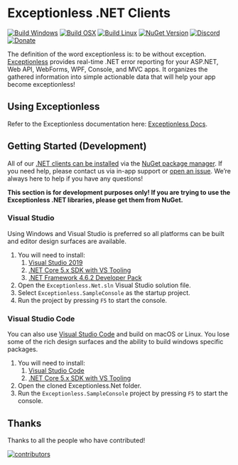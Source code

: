 # Exceptionless .NET Clients

[![Build Windows](https://github.com/exceptionless/Exceptionless.Net/workflows/Build%20Windows/badge.svg?branch=master)](https://github.com/Exceptionless/Exceptionless.Net/actions)
[![Build OSX](https://github.com/exceptionless/Exceptionless.Net/workflows/Build%20OSX/badge.svg)](https://github.com/Exceptionless/Exceptionless.Net/actions)
[![Build Linux](https://github.com/exceptionless/Exceptionless.Net/workflows/Build%20Linux/badge.svg)](https://github.com/Exceptionless/Exceptionless.Net/actions)
[![NuGet Version](http://img.shields.io/nuget/v/Exceptionless.svg?style=flat)](https://www.nuget.org/packages/Exceptionless/)
[![Discord](https://img.shields.io/discord/715744504891703319)](https://discord.gg/6HxgFCx)
[![Donate](https://img.shields.io/badge/donorbox-donate-blue.svg)](https://donorbox.org/exceptionless?recurring=true)

The definition of the word exceptionless is: to be without exception. [Exceptionless](https://exceptionless.com/) provides real-time .NET error reporting for your ASP.NET, Web API, WebForms, WPF, Console, and MVC apps. It organizes the gathered information into simple actionable data that will help your app become exceptionless!

## Using Exceptionless

Refer to the Exceptionless documentation here: [Exceptionless Docs](https://exceptionless.com/docs/).

## Getting Started (Development)

All of our [.NET clients can be installed](https://www.nuget.org/profiles/exceptionless?showAllPackages=True) via the [NuGet package manager](https://docs.nuget.org/consume/Package-Manager-Dialog).
If you need help, please contact us via in-app support or
[open an issue](https://github.com/exceptionless/Exceptionless.Net/issues/new).
We’re always here to help if you have any questions!

**This section is for development purposes only! If you are trying to use the
Exceptionless .NET libraries, please get them from NuGet.**

### Visual Studio

Using Windows and Visual Studio is preferred so all platforms can be built and
editor design surfaces are available.

1. You will need to install:
   1. [Visual Studio 2019](https://visualstudio.microsoft.com/vs/community/)
   2. [.NET Core 5.x SDK with VS Tooling](https://dotnet.microsoft.com/download)
   3. [.NET Framework 4.6.2 Developer Pack](https://dotnet.microsoft.com/download/dotnet-framework/net462)
2. Open the `Exceptionless.Net.sln` Visual Studio solution file.
3. Select `Exceptionless.SampleConsole` as the startup project.
4. Run the project by pressing `F5` to start the console.

### Visual Studio Code

You can also use [Visual Studio Code](https://code.visualstudio.com) and build
on macOS or Linux. You lose some of the rich design surfaces and the ability to
build windows specific packages.

1. You will need to install:
   1. [Visual Studio Code](https://code.visualstudio.com)
   2. [.NET Core 5.x SDK with VS Tooling](https://dotnet.microsoft.com/download)
2. Open the cloned Exceptionless.Net folder.
3. Run the `Exceptionless.SampleConsole` project by pressing `F5` to start the console.

## Thanks

Thanks to all the people who have contributed!

[![contributors](https://contributors-img.web.app/image?repo=exceptionless/exceptionless.net)](https://github.com/exceptionless/exceptionless.net/graphs/contributors)
